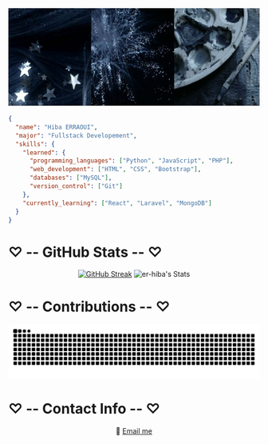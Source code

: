 <div align="center">
  <img src="imgs/img1.jfif" width=1020 height=195>
</div>


```json
{
  "name": "Hiba ERRAOUI",
  "major": "Fullstack Developement",
  "skills": {
    "learned": {
      "programming_languages": ["Python", "JavaScript", "PHP"],
      "web_development": ["HTML", "CSS", "Bootstrap"],
      "databases": ["MySQL"],
      "version_control": ["Git"]
    },
    "currently_learning": ["React", "Laravel", "MongoDB"]
  }
}
```


# ♡ -- GitHub Stats -- ♡
<div align=center>

[![GitHub Streak](https://streak-stats.demolab.com/?user=er-hiba&theme=react&hide_border=true&card_width=420)](https://git.io/streak-stats) 
![er-hiba's Stats](https://github-readme-stats.vercel.app/api?username=er-hiba&theme=react&show_icons=true&hide_border=true&count_private=true&card_width=280)

</div>

<!-- [![committers.top badge](https://user-badge.committers.top/morocco/er-hiba.svg)](https://user-badge.committers.top/morocco/er-hiba) -->


# ♡ -- Contributions -- ♡

<div align="center">
  
![snake svg](https://github.com/er-hiba/er-hiba/blob/output/github-contribution-grid-snake.svg)
</div>

# ♡ -- Contact Info -- ♡

<div align="center">
  
📧 [Email me](mailto:hibah.erraoui@gmail.com)
</div>
